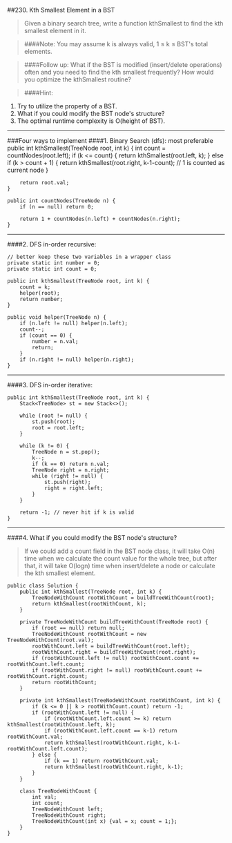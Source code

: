 ##230. Kth Smallest Element in a BST

> Given a binary search tree, write a function kthSmallest to find the kth smallest element in it.

> ####Note: 
 You may assume k is always valid, 1 ≤ k ≤ BST's total elements.

> ####Follow up:
 What if the BST is modified (insert/delete operations) often and you need to find the kth smallest frequently? How would you optimize the kthSmallest routine?

>####Hint:
>
1. Try to utilize the property of a BST.
2. What if you could modify the BST node's structure?
3. The optimal runtime complexity is O(height of BST).

---

###Four ways to implement
####1. Binary Search (dfs): most preferable
     public int kthSmallest(TreeNode root, int k) {
        int count = countNodes(root.left);
        if (k <= count) {
            return kthSmallest(root.left, k);
        } else if (k > count + 1) {
            return kthSmallest(root.right, k-1-count); // 1 is counted as current node
        }

        return root.val;
    }

    public int countNodes(TreeNode n) {
        if (n == null) return 0;

        return 1 + countNodes(n.left) + countNodes(n.right);
    }
    
---
####2. DFS in-order recursive:

    // better keep these two variables in a wrapper class
    private static int number = 0;
    private static int count = 0;

    public int kthSmallest(TreeNode root, int k) {
        count = k;
        helper(root);
        return number;
    }

    public void helper(TreeNode n) {
        if (n.left != null) helper(n.left);
        count--;
        if (count == 0) {
            number = n.val;
            return;
        }
        if (n.right != null) helper(n.right);
    }

---
####3. DFS in-order iterative:

    public int kthSmallest(TreeNode root, int k) {
        Stack<TreeNode> st = new Stack<>();

        while (root != null) {
            st.push(root);
            root = root.left;
        }

        while (k != 0) {
            TreeNode n = st.pop();
            k--;
            if (k == 0) return n.val;
            TreeNode right = n.right;
            while (right != null) {
                st.push(right);
                right = right.left;
            }
        }

        return -1; // never hit if k is valid
    }
    
---

####4. What if you could modify the BST node's structure?
> If we could add a count field in the BST node class, it will take O(n) time when we calculate the count value for the whole tree, but after that, it will take O(logn) time when insert/delete a node or calculate the kth smallest element.

    public class Solution {
        public int kthSmallest(TreeNode root, int k) {
            TreeNodeWithCount rootWithCount = buildTreeWithCount(root);
            return kthSmallest(rootWithCount, k);
        }

        private TreeNodeWithCount buildTreeWithCount(TreeNode root) {
            if (root == null) return null;
            TreeNodeWithCount rootWithCount = new TreeNodeWithCount(root.val);
            rootWithCount.left = buildTreeWithCount(root.left);
            rootWithCount.right = buildTreeWithCount(root.right);
            if (rootWithCount.left != null) rootWithCount.count += rootWithCount.left.count;
            if (rootWithCount.right != null) rootWithCount.count += rootWithCount.right.count;
            return rootWithCount;
        }

        private int kthSmallest(TreeNodeWithCount rootWithCount, int k) {
            if (k <= 0 || k > rootWithCount.count) return -1;
            if (rootWithCount.left != null) {
                if (rootWithCount.left.count >= k) return kthSmallest(rootWithCount.left, k);
                if (rootWithCount.left.count == k-1) return rootWithCount.val;
                return kthSmallest(rootWithCount.right, k-1-rootWithCount.left.count);
            } else {
                if (k == 1) return rootWithCount.val;
                return kthSmallest(rootWithCount.right, k-1);
            }
        }

        class TreeNodeWithCount {
            int val;
            int count;
            TreeNodeWithCount left;
            TreeNodeWithCount right;
            TreeNodeWithCount(int x) {val = x; count = 1;};
        }
    }
    
